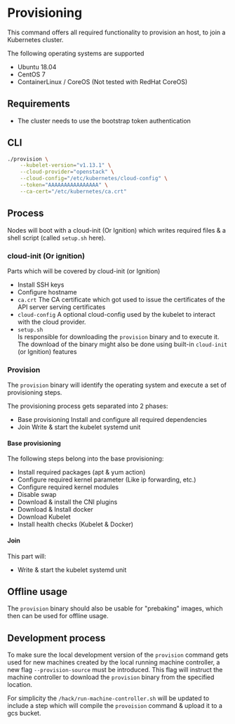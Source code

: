 # Provisioning

This command offers all required functionality to provision an host, to join a Kubernetes cluster.

The following operating systems are supported
- Ubuntu 18.04
- CentOS 7
- ContainerLinux / CoreOS (Not tested with RedHat CoreOS)

## Requirements
- The cluster needs to use the bootstrap token authentication

## CLI

```bash
./provision \
    --kubelet-version="v1.13.1" \
    --cloud-provider="openstack" \
    --cloud-config="/etc/kubernetes/cloud-config" \
    --token="AAAAAAAAAAAAAAAA" \
    --ca-cert="/etc/kubernetes/ca.crt"
```

## Process

Nodes will boot with a cloud-init (Or Ignition) which writes required files & a shell script (called `setup.sh` here).

### cloud-init (Or ignition)
Parts which will be covered by cloud-init (or Ignition)

- Install SSH keys
- Configure hostname
- `ca.crt`
    The CA certificate which got used to issue the certificates of the API server serving certificates
- `cloud-config`
    A optional cloud-config used by the kubelet to interact with the cloud provider.
- `setup.sh`  
    Is responsible for downloading the `provision` binary and to execute it.
    The download of the binary might also be done using built-in `cloud-init` (or Ignition) features

### Provision

The `provision` binary will identify the operating system and execute a set of provisioning steps.

The provisioning process gets separated into 2 phases:
- Base provisioning
  Install and configure all required dependencies
- Join
  Write & start the kubelet systemd unit

#### Base provisioning
The following steps belong into the base provisioning:
- Install required packages (apt & yum action)
- Configure required kernel parameter (Like ip forwarding, etc.)
- Configure required kernel modules
- Disable swap
- Download & install the CNI plugins
- Download & Install docker
- Download Kubelet
- Install health checks (Kubelet & Docker)

#### Join

This part will:
- Write & start the kubelet systemd unit 

## Offline usage

The `provision` binary should also be usable for "prebaking" images, which then can be used for offline usage.

## Development process

To make sure the local development version of the `provision` command gets used for new machines created by the local running machine controller,
a new flag `--provision-source` must be introduced. 
This flag will instruct the machine controller to download the `provision` binary from the specified location.

For simplicity the `/hack/run-machine-controller.sh` will be updated to include a step which will compile the `provoision` command & upload it to a gcs bucket. 
